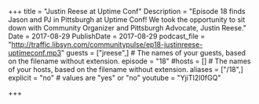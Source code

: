 +++
title = "Justin Reese at Uptime Conf"
Description = "Episode 18 finds Jason and PJ in Pittsburgh at Uptime Conf! We took the opportunity to sit down with Community Organizer and Pittsburgh Advocate, Justin Reese."
Date = 2017-08-29
PublishDate = 2017-08-29
podcast_file = "http://traffic.libsyn.com/communitypulse/ep18-justinreese-uptimeconf.mp3"
guests = ["jreese",] # The names of your guests, based on the filename without extension.
episode = "18"
#hosts = [] # The names of your hosts, based on the filename without extension.
aliases = ["/18",]
explicit = "no" # values are "yes" or "no"
youtube = "YjiTI2l0fGQ"

+++


